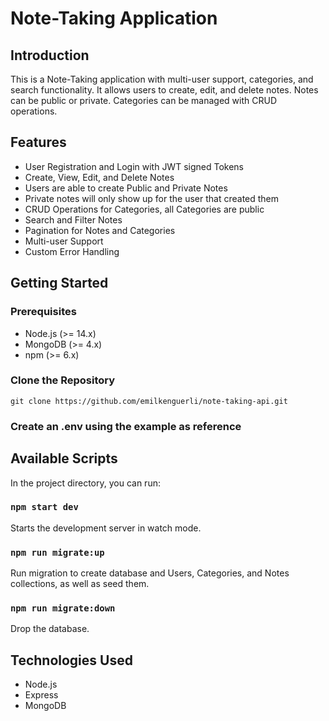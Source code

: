 # Note-Taking Application

## Introduction

This is a Note-Taking application with multi-user support, categories, and search functionality. It allows users to create, edit, and delete notes. Notes can be public or private. Categories can be managed with CRUD operations. 


## Features

- User Registration and Login with JWT signed Tokens
- Create, View, Edit, and Delete Notes
- Users are able to create Public and Private Notes
- Private notes will only show up for the user that created them
- CRUD Operations for Categories, all Categories are public
- Search and Filter Notes
- Pagination for Notes and Categories
- Multi-user Support
- Custom Error Handling

## Getting Started

### Prerequisites
- Node.js (>= 14.x)
- MongoDB (>= 4.x)
- npm (>= 6.x)

### Clone the Repository

`git clone https://github.com/emilkenguerli/note-taking-api.git`

### Create an .env using the example as reference

## Available Scripts

In the project directory, you can run:

### `npm start dev`

Starts the development server in watch mode.

### `npm run migrate:up`

Run migration to create database and Users, Categories, and Notes collections, as well as seed them.

### `npm run migrate:down`

Drop the database.

## Technologies Used

- Node.js
- Express
- MongoDB